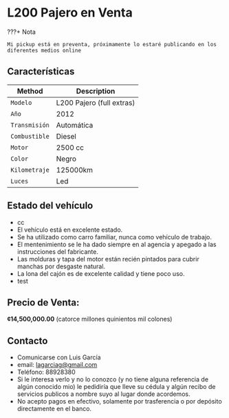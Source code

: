 # L200 Pajero en Venta

???+ Nota

    Mi pickup está en preventa, próximamente lo estaré publicando en los diferentes medios online

## Características

| Method        | Description               |
|---------------|---------------------------|
| `Modelo`      | L200 Pajero (full extras) |
| `Año`         | 2012                      |
| `Transmisión` | Automática                |
| `Combustible` | Diesel                    |
| `Motor`       | 2500 cc                   |
| `Color`       | Negro                     |
| `Kilometraje` | 125000km                  |
| `Luces`       | Led                       |

## Estado del vehículo

- cc
- El vehículo está en excelente estado.
- Se ha utilizado como carro familiar, nunca como vehículo de trabajo.
- El mentenimiento se le ha dado siempre en al agencia y
  apegado a las instrucciones del fabricante.
- Las molduras y tapa del motor están recién pintados para cubrir manchas por desgaste natural.
- La lona del cajón es de excelente calidad y tiene poco uso.
- test

## Precio de Venta:

   **¢14,500,000.00** (catorce millones quinientos mil colones) 

## Contacto

- Comunicarse con Luis García
- email: lagarciag@gmail.com
- Teléfono: 88928380
- Si le interesa verlo y no lo conozco (y no tiene alguna referencia de algún conocido mio) le pedidiría que lleve su cédula y algún recibo de servicios publicos a nombre suyo al lugar donde acordemos.
- No acepto pagos en efectivo, solamente por trasferencia o por depósito directamente en el banco.


